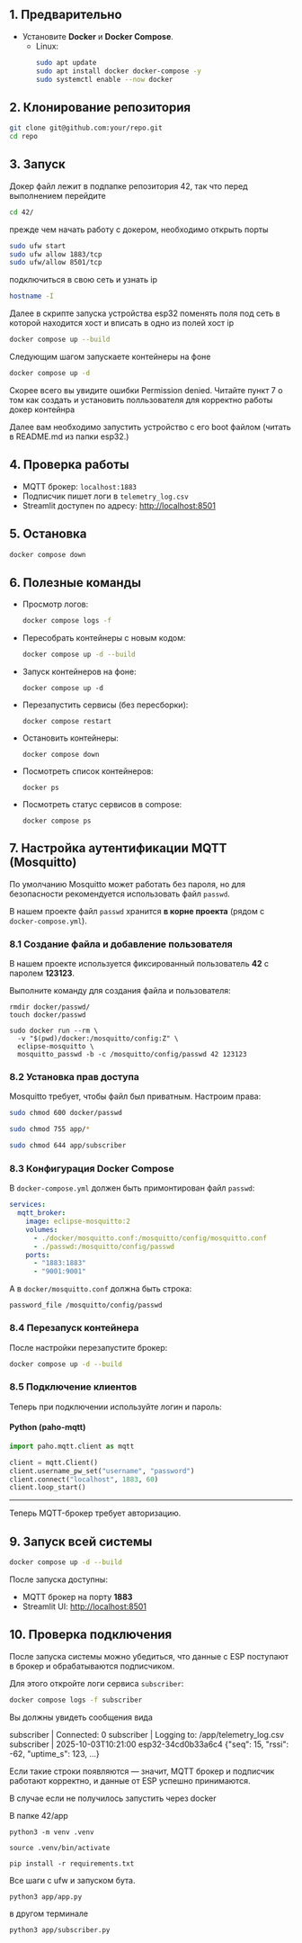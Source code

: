 ## 1. Предварительно
- Установите **Docker** и **Docker Compose**.  
  - Linux:  
    ```bash
    sudo apt update
    sudo apt install docker docker-compose -y
    sudo systemctl enable --now docker
    ```

## 2. Клонирование репозитория
```bash
git clone git@github.com:your/repo.git
cd repo
```

## 3. Запуск
Докер файл лежит в подпапке репозитория 42, так что перед выполнением
перейдите 
```bash
cd 42/
```

прежде чем начать работу с докером, необходимо открыть порты

```bash
sudo ufw start
sudo ufw allow 1883/tcp
sudo ufw/allow 8501/tcp
```

подключиться в свою сеть и узнать ip
```bash
hostname -I
```

Далее в скрипте запуска устройства esp32 поменять поля под сеть в которой находится хост и вписать в одно из полей хост ip

```bash
docker compose up --build
```

Следующим шагом запускаете контейнеры на фоне

```bash
docker compose up -d
```

Скорее всего вы увидите ошибки Permission denied. Читайте пункт 7 о том как создать и установить полльзователя для корректно работы докер контейнра

Далее вам необходимо запустить устройство с его boot файлом (читать в README.md из папки esp32.)


## 4. Проверка работы
- MQTT брокер: `localhost:1883`
- Подписчик пишет логи в `telemetry_log.csv`
- Streamlit доступен по адресу: [http://localhost:8501](http://localhost:8501)

## 5. Остановка
```bash
docker compose down
```

## 6. Полезные команды
- Просмотр логов:
  ```bash
  docker compose logs -f
  ```
- Пересобрать контейнеры с новым кодом:
  ```bash
  docker compose up -d --build
  ```
- Запуск контейнеров на фоне:
  ```
  docker compose up -d
  ```
- Перезапустить сервисы (без пересборки):
  ```
  docker compose restart
  ```
- Остановить контейнеры:
  ```
  docker compose down
  ```
- Посмотреть список контейнеров:
  ```
  docker ps
  ```
- Посмотреть статус сервисов в compose:
  ```
  docker compose ps
  ```


## 7. Настройка аутентификации MQTT (Mosquitto)

По умолчанию Mosquitto может работать без пароля, но для безопасности рекомендуется использовать файл `passwd`.

В нашем проекте файл `passwd` хранится **в корне проекта** (рядом с `docker-compose.yml`).

### 8.1 Создание файла и добавление пользователя
В нашем проекте используется фиксированный пользователь **42** с паролем **123123**.

Выполните команду для создания файла и пользователя:

```
rmdir docker/passwd/
touch docker/passwd
```

```
sudo docker run --rm \
  -v "$(pwd)/docker:/mosquitto/config:Z" \
  eclipse-mosquitto \
  mosquitto_passwd -b -c /mosquitto/config/passwd 42 123123
```


### 8.2 Установка прав доступа
Mosquitto требует, чтобы файл был приватным. Настроим права:

```bash
sudo chmod 600 docker/passwd
```

```bash
sudo chmod 755 app/*
```

```bash
sudo chmod 644 app/subscriber
```

### 8.3 Конфигурация Docker Compose
В `docker-compose.yml` должен быть примонтирован файл `passwd`:

```yaml
services:
  mqtt_broker:
    image: eclipse-mosquitto:2
    volumes:
      - ./docker/mosquitto.conf:/mosquitto/config/mosquitto.conf
      - ./passwd:/mosquitto/config/passwd
    ports:
      - "1883:1883"
      - "9001:9001"
```

А в `docker/mosquitto.conf` должна быть строка:

```
password_file /mosquitto/config/passwd
```

### 8.4 Перезапуск контейнера
После настройки перезапустите брокер:

```bash
docker compose up -d --build
```

### 8.5 Подключение клиентов
Теперь при подключении используйте логин и пароль:

#### Python (paho-mqtt)
```python
import paho.mqtt.client as mqtt

client = mqtt.Client()
client.username_pw_set("username", "password")
client.connect("localhost", 1883, 60)
client.loop_start()
```

---

Теперь MQTT-брокер требует авторизацию.  

## 9. Запуск всей системы

```bash
docker compose up -d --build
```

После запуска доступны:
- MQTT брокер на порту **1883**
- Streamlit UI: [http://localhost:8501](http://localhost:8501)

## 10. Проверка подключения

После запуска системы можно убедиться, что данные с ESP поступают в брокер и обрабатываются подписчиком.

Для этого откройте логи сервиса `subscriber`:

```bash
docker compose logs -f subscriber
```

Вы должны увидеть сообщения вида

subscriber  | Connected: 0
subscriber  | Logging to: /app/telemetry_log.csv
subscriber  | 2025-10-03T10:21:00 esp32-34cd0b33a6c4 {"seq": 15, "rssi": -62, "uptime_s": 123, ...}

Если такие строки появляются — значит, MQTT брокер и подписчик работают корректно, и данные от ESP успешно принимаются.

В случае если не получилось запустить через docker 

В папке 42/app
```
python3 -m venv .venv
```
```
source .venv/bin/activate
```
```
pip install -r requirements.txt
```

Все шаги с ufw и запуском бута. 

```
python3 app/app.py
```

в другом терминале

```
python3 app/subscriber.py
```
